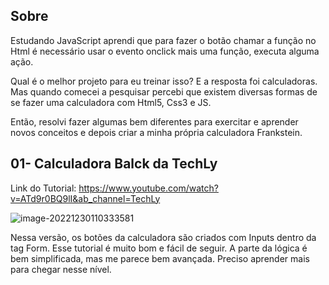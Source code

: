 

## Sobre

Estudando JavaScript aprendi que para fazer o botão chamar a função no Html é necessário usar o evento onclick mais uma função, executa alguma ação.

 Qual é o melhor projeto para eu treinar isso? E a resposta foi calculadoras. Mas quando comecei a pesquisar percebi que existem diversas formas de se fazer uma calculadora com Html5, Css3 e JS.

Então, resolvi fazer algumas bem diferentes para exercitar e aprender novos conceitos e depois criar a minha própria calculadora Frankstein.



## 01- Calculadora Balck da TechLy

Link do Tutorial: https://www.youtube.com/watch?v=ATd9r0BQ9lI&ab_channel=TechLy

<img src="C:\Users\mauro\AppData\Roaming\Typora\typora-user-images\image-20221230110333581.png" alt="image-20221230110333581"/>



Nessa versão, os botões da calculadora são criados com Inputs dentro da tag Form. Esse tutorial é muito bom e fácil de seguir. A parte da lógica é bem simplificada, mas me parece bem avançada. Preciso aprender mais para chegar nesse nível.